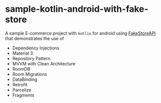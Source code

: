 # sample-kotlin-android-with-fake-store

A sample E-commerce project with `kotlin` for android using [FakeStoreAPI](https://fakestoreapi.com/) that demonstrates the use of

- Dependency Injections
- Material 3
- Repository Pattern
- MVVM with Clean Architecture
- RoomDB
- Room Migrations
- DataBinding
- Retrofit
- Parcelize
- Fragments
